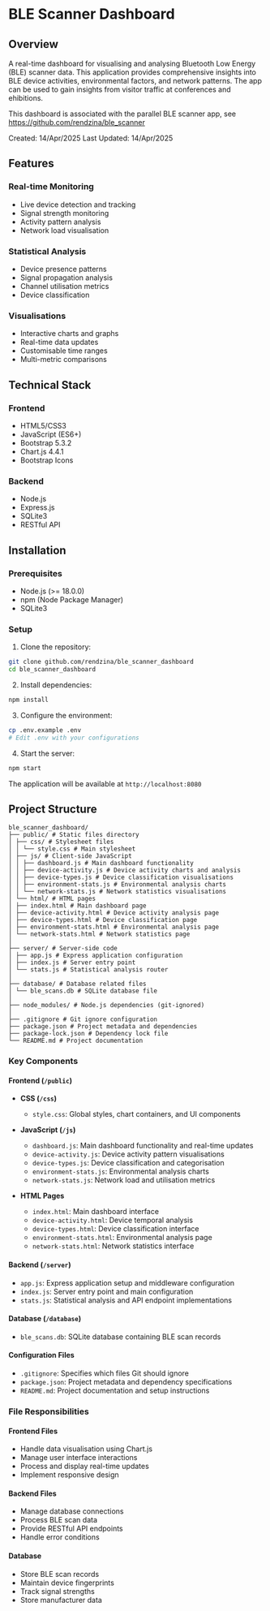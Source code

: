 # BLE Scanner Dashboard

## Overview
A real-time dashboard for visualising and analysing Bluetooth Low Energy (BLE) scanner data. This application provides comprehensive insights into BLE device activities, environmental factors, and network patterns. The app can be used to gain insights from visitor traffic at conferences and ehibitions.

This dashboard is associated with the parallel BLE scanner app, see https://github.com/rendzina/ble_scanner

Created: 14/Apr/2025
Last Updated: 14/Apr/2025

## Features

### Real-time Monitoring
- Live device detection and tracking
- Signal strength monitoring
- Activity pattern analysis
- Network load visualisation

### Statistical Analysis
- Device presence patterns
- Signal propagation analysis
- Channel utilisation metrics
- Device classification

### Visualisations
- Interactive charts and graphs
- Real-time data updates
- Customisable time ranges
- Multi-metric comparisons

## Technical Stack

### Frontend
- HTML5/CSS3
- JavaScript (ES6+)
- Bootstrap 5.3.2
- Chart.js 4.4.1
- Bootstrap Icons

### Backend
- Node.js
- Express.js
- SQLite3
- RESTful API

## Installation

### Prerequisites
- Node.js (>= 18.0.0)
- npm (Node Package Manager)
- SQLite3

### Setup
1. Clone the repository:
```bash
git clone github.com/rendzina/ble_scanner_dashboard
cd ble_scanner_dashboard
```

2. Install dependencies:
```bash
npm install
```

3. Configure the environment:
```bash
cp .env.example .env
# Edit .env with your configurations
```

4. Start the server:
```bash
npm start
```

The application will be available at `http://localhost:8080`

## Project Structure
```text
ble_scanner_dashboard/
├── public/ # Static files directory
│ ├── css/ # Stylesheet files
│ │ └── style.css # Main stylesheet
│ ├── js/ # Client-side JavaScript
│ │ ├── dashboard.js # Main dashboard functionality
│ │ ├── device-activity.js # Device activity charts and analysis
│ │ ├── device-types.js # Device classification visualisations
│ │ ├── environment-stats.js # Environmental analysis charts
│ │ └── network-stats.js # Network statistics visualisations
│ └── html/ # HTML pages
│ ├── index.html # Main dashboard page
│ ├── device-activity.html # Device activity analysis page
│ ├── device-types.html # Device classification page
│ ├── environment-stats.html # Environmental analysis page
│ └── network-stats.html # Network statistics page
│
├── server/ # Server-side code
│ ├── app.js # Express application configuration
│ ├── index.js # Server entry point
│ └── stats.js # Statistical analysis router
│
├── database/ # Database related files
│ └── ble_scans.db # SQLite database file
│
├── node_modules/ # Node.js dependencies (git-ignored)
│
├── .gitignore # Git ignore configuration
├── package.json # Project metadata and dependencies
├── package-lock.json # Dependency lock file
└── README.md # Project documentation
```

### Key Components

#### Frontend (`/public`)
- **CSS (`/css`)**
  - `style.css`: Global styles, chart containers, and UI components

- **JavaScript (`/js`)**
  - `dashboard.js`: Main dashboard functionality and real-time updates
  - `device-activity.js`: Device activity pattern visualisations
  - `device-types.js`: Device classification and categorisation
  - `environment-stats.js`: Environmental analysis charts
  - `network-stats.js`: Network load and utilisation metrics

- **HTML Pages**
  - `index.html`: Main dashboard interface
  - `device-activity.html`: Device temporal analysis
  - `device-types.html`: Device classification interface
  - `environment-stats.html`: Environmental analysis page
  - `network-stats.html`: Network statistics interface

#### Backend (`/server`)
- `app.js`: Express application setup and middleware configuration
- `index.js`: Server entry point and main configuration
- `stats.js`: Statistical analysis and API endpoint implementations

#### Database (`/database`)
- `ble_scans.db`: SQLite database containing BLE scan records

#### Configuration Files
- `.gitignore`: Specifies which files Git should ignore
- `package.json`: Project metadata and dependency specifications
- `README.md`: Project documentation and setup instructions

### File Responsibilities

#### Frontend Files
- Handle data visualisation using Chart.js
- Manage user interface interactions
- Process and display real-time updates
- Implement responsive design

#### Backend Files
- Manage database connections
- Process BLE scan data
- Provide RESTful API endpoints
- Handle error conditions

#### Database
- Store BLE scan records
- Maintain device fingerprints
- Track signal strengths
- Store manufacturer data
